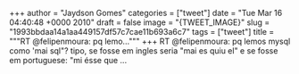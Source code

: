 
+++
author = "Jaydson Gomes"
categories = ["tweet"]
date = "Tue Mar 16 04:40:48 +0000 2010"
draft = false
image = "{TWEET_IMAGE}"
slug = "1993bbdaa14a1aa449157df57c7cae11b693a6c7"
tags = ["tweet"]
title = """RT @felipenmoura: pq lemo..."""
+++
RT @felipenmoura: pq lemos mysql como 'mai sql"? tipo, se fosse em ingles seria "mai es quiu el" e se fosse em portuguese: "mi ésse que  ...
